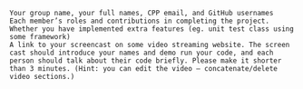 
    Your group name, your full names, CPP email, and GitHub usernames
    Each member’s roles and contributions in completing the project.
    Whether you have implemented extra features (eg. unit test class using some framework)
    A link to your screencast on some video streaming website. The screen cast should introduce your names and demo run your code, and each person should talk about their code briefly. Please make it shorter than 3 minutes. (Hint: you can edit the video – concatenate/delete video sections.)
